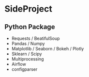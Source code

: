 # SideProject

## Python Package
* Requests / BeatifulSoup
* Pandas / Numpy
* Matplotlib / Seaborn / Bokeh / Plotly
* Sklearn / Scipy
* Multiprocessing
* Airflow
* configparser
